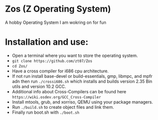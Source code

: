 # Zos (Z Operating System)
A hobby Operating System I am wokring on for fun

# Installation and use:
* Open a terminal where you want to store the operating system.
* `git clone https://github.com/zt07/Zos` 
* `cd Zos/`
* Have a cross compiler for i686 cpu architecture.
* If not run install base-devel or build-essentials, gmp, libmpc, and mpfr adn then run `./crossi686.sh` which installs and builds version 2.35 Bin utils and version 10.2 GCC. 
* Additional info about Cross-Compilers can be found here `https://wiki.osdev.org/GCC_Cross-Compiler`
* Install mtools, grub, and xorriso, QEMU using your package managers.
* Run `./build.sh` to create object files and link them.
* Finally run boot.sh with `./boot.sh`
